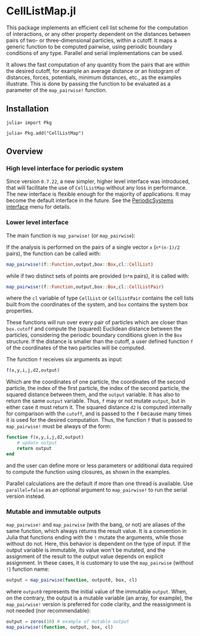 # CellListMap.jl

This package implements an efficient cell list scheme for the computation of interactions, or any other property dependent on the distances between pairs of two- or three-dimensional particles, within a cutoff. It maps a generic function to be computed pairwise, using periodic boundary conditions of any type. Parallel and serial implementations can be used. 

It allows the fast computation of any quantity from the pairs that are within the desired cutoff, for example an average distance or an histogram of distances, forces, potentials, minimum distances, etc., as the examples illustrate. This is done by passing the function to be evaluated as a parameter of the `map_pairwise!` function. 

## Installation

```julia-repl
julia> import Pkg

julia> Pkg.add("CellListMap")
```

## Overview



### High level interface for periodic system

Since version `0.7.22`, a new simpler, higher level interface was introduced, that will facilitate the use of `CellListMap` without any loss in performance. The new interface is flexible enough for the majority of applications. It may become the default interface in the future. See the [PeriodicSystems interface](PeriodicSystems) menu for details. 

### Lower level interface

The main function is `map_parwise!` (or `map_pairwise`): 

If the analysis is performed on the pairs of a single vector `x` (`n*(n-1)/2` pairs), the function can be called with:
```julia
map_pairwise!(f::Function,output,box::Box,cl::CellList)
```
while if two distinct sets of points are provided (`n*m` pairs), it is called with:
```julia
map_pairwise!(f::Function,output,box::Box,cl::CellListPair)
```
where the `cl` variable of type `CellList` or `CellListPair` contains the cell lists built from the coordinates of the system, and `box` contains the system box properties.

These functions will run over every pair of particles which are closer than `box.cutoff` and compute the (squared) Euclidean distance between the particles, considering the periodic boundary conditions given
in the `Box` structure. If the distance is smaller than the cutoff, a user defined function `f` of the coordinates of the two particles will be computed. 

The function `f` receives six arguments as input: 
```julia
f(x,y,i,j,d2,output)
```
Which are the coordinates of one particle, the coordinates of the second particle, the index of the first particle, the index of the second particle, the squared distance between them, and the `output` variable. It has also to return the same `output` variable. Thus, `f` may or not mutate `output`, but in either case it must return it.  The squared distance `d2` is computed   internally for comparison with the `cutoff`, and is passed to the `f` because many times it is used for the desired computation. Thus, the function `f` that is passed to `map_pairwise!` must be always of the form:
```julia
function f(x,y,i,j,d2,output)
    # update output
    return output
end
```
and the user can define more or less parameters or additional data required to compute the function using closures, as shown in the examples.

Parallel calculations are the default if more than one thread is available. Use `parallel=false` as an optional argument to `map_pairwise!` to run the serial version instead.

### Mutable and immutable outputs

`map_pairwise!` and `map_pairwise` (with the bang, or not) are aliases of the same function, which always returns the result value. It is a convention in Julia that functions ending with the `!` mutate the arguments, while those without do not. Here, this behavior is dependent on the type of input. If the output variable is immutable, its value won't be mutated, and the assignment of the result to the output value depends on explicit assignment. In these cases, it is customary to use the `map_pairwise` (without `!`) function name:
```julia
output = map_pairwise(function, output0, box, cl)
```
where `output0` represents the initial value of the immutable `output`. When, on the contrary, the output is a mutable variable (an array, for example), the `map_pairwise!` version is preferred for code clarity, and the reassignment is not needed (nor recommendable): 
```julia
output = zeros(10) # example of mutable output
map_pairwise!(function, output, box, cl)
```
